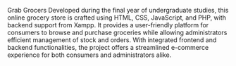 Grab Grocers
Developed during the final year of undergraduate studies, this online grocery store is crafted using HTML, CSS, JavaScript, and PHP, with backend support from Xampp. It provides a user-friendly platform for consumers to browse and purchase groceries while allowing administrators efficient management of stock and orders. With integrated frontend and backend functionalities, the project offers a streamlined e-commerce experience for both consumers and administrators alike.
